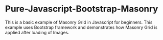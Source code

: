 # Pure-Javascript-Bootstrap-Masonry

This is a basic example of Masonry Grid in Javascript for beginners. This example uses Bootstrap framework and demonstrates how Masonry Grid is applied after loading of Images.

